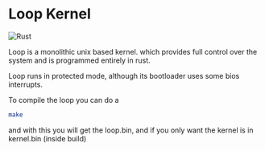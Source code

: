 # Loop Kernel

![Rust](https://camo.githubusercontent.com/8e31ce4df532515ac9a1c0418c03b7793471ff9e282dfc28e6473b65334fbac9/68747470733a2f2f696d672e736869656c64732e696f2f62616467652f727573742d2532333030303030302e7376673f7374796c653d666f722d7468652d6261646765266c6f676f3d72757374266c6f676f436f6c6f723d7768697465)

Loop is a monolithic unix based kernel.
which provides full control over the system and is programmed entirely in rust.

Loop runs in protected mode, although its bootloader uses some bios interrupts.

To compile the loop you can do a

```bash
make
```

and with this you will get the loop.bin, and if you only want the kernel is in kernel.bin (inside build)
